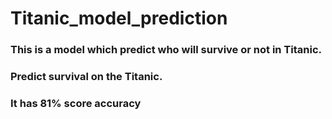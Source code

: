 # Titanic_model_prediction

### This is a model which predict who will survive or not in Titanic.
### Predict survival on the Titanic.
### It has 81% score accuracy
